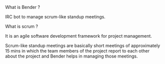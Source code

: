 What is Bender ?

IRC bot to manage scrum-like standup meetings.

What is scrum ?

It is an agile software development framework for project management.

Scrum-like standup meetings are basically short meetings of approximately 15 mins in which the team members of the project report to each other about the project and Bender helps in managing those meetings.
